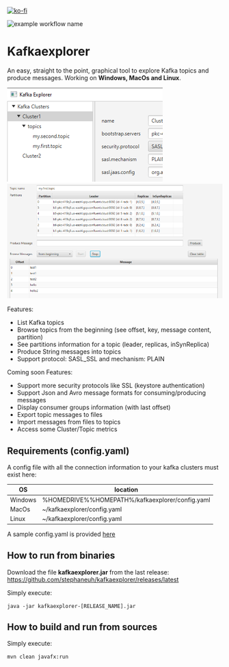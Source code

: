 [![ko-fi](https://www.ko-fi.com/img/githubbutton_sm.svg)](https://ko-fi.com/B0B132J1L)

![example workflow name](https://github.com/stephaneuh/kafkaexplorer/workflows/Maven%20Build/badge.svg?branch=develop)

# Kafkaexplorer 

An easy, straight to the point, graphical tool to explore Kafka topics and produce messages.
Working on **Windows, MacOs and Linux**.

![Alt text](img/kt_01.png "Main") ![Alt text](img/browser.PNG "Browser")

Features:
- List Kafka topics
- Browse topics from the beginning (see offset, key, message content, partition)
- See partitions information for a topic (leader, replicas, inSynReplica)
- Produce String messages into topics
- Support protocol: SASL_SSL and mechanism: PLAIN

Coming soon Features:
- Support more security protocols like SSL (keystore authentication)
- Support Json and Avro message formats for consuming/producing messages
- Display consumer groups information (with last offset)
- Export topic messages to files
- Import messages from files to topics
- Access some Cluster/Topic metrics

## Requirements (config.yaml)

A config file with all the connection information to your kafka clusters must exist here:

| OS  | location  |
| --- | --- |
|Windows|%HOMEDRIVE%%HOMEPATH%/kafkaexplorer/config.yaml| 
|MacOs|~/kafkaexplorer/config.yaml| 
|Linux|~/kafkaexplorer/config.yaml| 

A sample config.yaml is provided [here](/config/config.yaml)

## How to run from binaries

Download the file **kafkaexplorer.jar** from the last release:
https://github.com/stephaneuh/kafkaexplorer/releases/latest

Simply execute:

```
java -jar kafkaexplorer-[RELEASE_NAME].jar
```

## How to build and run from sources

Simply execute:
```
mvn clean javafx:run
```
